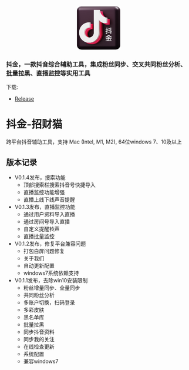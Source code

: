 <p align="center" style="text-align: center">
<img src="assets/logo.png" width="120" height="120" />
</p>

### 抖金，一款抖音综合辅助工具，集成粉丝同步、交叉共同粉丝分析、批量拉黑、直播监控等实用工具

下载:

- [Release](https://github.com/falcolee/doujin/releases)

# 抖金-招财猫
跨平台抖音辅助工具，支持 Mac (Intel, M1, M2), 64位windows 7、10及以上

## 版本记录
* V0.1.4发布，搜索功能
    - 顶部搜索栏搜索抖音号快捷导入
    - 直播监控功能增强
    - 直播上线下线声音提醒
* V0.1.3发布，直播监控功能
    - 通过用户资料导入直播
    - 通过房间号导入直播
    - 自定义提醒铃声
    - 直播批量监控
* V0.1.2发布，修复平台兼容问题
    - 打包白屏问题修复
    - 关于我们
    - 自动更新配置
    - windows7系统依赖支持
* V0.1.1发布，去除win10安装限制
    - 粉丝增量同步、全量同步
    - 共同粉丝分析
    - 多账户切换，扫码登录
    - 多彩皮肤
    - 黑名单库
    - 批量拉黑
    - 同步抖音资料
    - 同步我的关注
    - 在线检查更新
    - 系统配置
    - 兼容windows7
